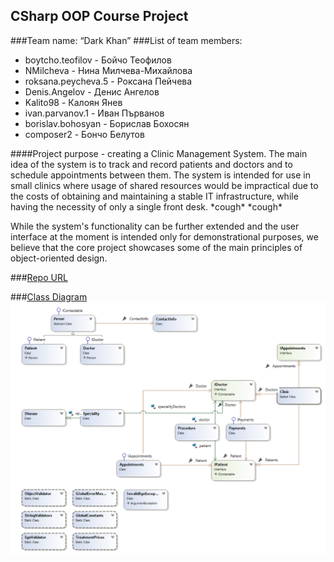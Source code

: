 ## CSharp OOP Course Project
###Team name: “Dark Khan”
###List of team members:
- boytcho.teofilov - Бойчо Теофилов
- NMilcheva - Нина Милчева-Михайлова
- roksana.peycheva.5 - Роксана Пейчева
- Denis.Angelov - Денис Ангелов
- Kalito98 - Калоян Янев
- ivan.parvanov.1 - Иван Първанов
- borislav.bohosyan - Борислав Бохосян
- composer2 - Бончо Белутов

####Project purpose - creating a Clinic Management System.
The main idea of the system is to track and record patients and doctors and to schedule appointments between them. The system is intended for use in small clinics where usage of shared resources would be impractical due to the costs of obtaining and maintaining a stable IT infrastructure, while having the necessity of only a single front desk. \*cough\* \*cough\*

While the system's functionality can be further extended and the user interface at the moment is intended only for demonstrational purposes, we believe that the core project showcases some of the main principles of object-oriented design.

###[Repo URL]

###[Class Diagram]
![Class Diagram](https://raw.githubusercontent.com/J0hnyBG/CSharpOOPTeamDarkKahn/master/ClassDiagram.PNG)


[Repo URL]: https://github.com/Kalito98/CSharpOOPTeamDarkKahn/
[Class Diagram]: https://raw.githubusercontent.com/J0hnyBG/CSharpOOPTeamDarkKahn/master/ClassDiagram.PNG